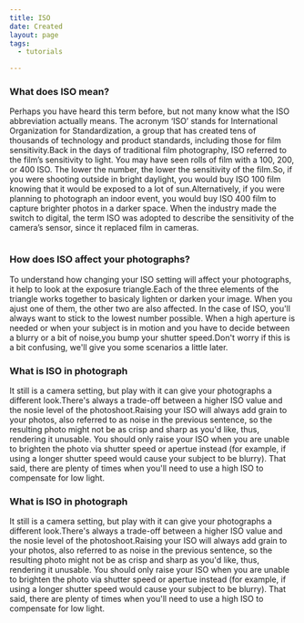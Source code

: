 ```yaml
---
title: ISO
date: Created
layout: page
tags:
  - tutorials

---
```



<div class="container">
<div class="row">
<div class="container-item col-sm-6">
<h3>What does ISO mean?</h3>
<p>Perhaps you have heard this term before, but not many know what the ISO abbreviation actually means. The acronym ‘ISO’ stands for International Organization for Standardization, a group that has created tens of thousands of technology and product standards, including those for film sensitivity.Back in the days of traditional film photography, ISO referred to the film’s sensitivity to light. You may have seen rolls of film with a 100, 200, or 400 ISO. The lower the number, the lower the sensitivity of the film.So, if you were shooting outside in bright daylight, you would buy ISO 100 film knowing that it would be exposed to a lot of sun.Alternatively, if you were planning to photograph an indoor event, you would buy ISO 400 film to capture brighter photos in a darker space. When the industry made the switch to digital, the term ISO was adopted to describe the sensitivity of the camera’s sensor, since it replaced film in cameras.</p>

  </div>
  <div class="container-item col-sm-6">
<img src=/images/iso.jpg alt="" class="img-responsive">
  </div> 
  </div>
  <div class="row">
  <div class="container-item col-sm-6">

<img src=/images/iso2.jpg alt="" class="img-responsive ">
  </div> 
<h3>How does ISO affect your photographs?</h3>
   <div class="container-item col-sm">
<p>To understand how changing your ISO setting will affect your photographs, it help to look at the exposure triangle.Each of the three elements of the triangle works together to basicaly lighten or darken your image. When you ajust one of them, the other two are also affected. In the case of ISO, you'll always want to stick to the lowest number possible. When a high aperture is needed or when your subject is in motion and you have to decide between a blurry or a bit of noise,you bump your shutter speed.Don't worry if this is a bit confusing, we'll give you some scenarios a little later.</p>
</div>
</div>
<div class="row">
  <div class="container-item col-sm-6">
    <h3>What is ISO in photograph</h3>

  <p>It still is a camera setting, but play with it can give your photographs a different look.There's always a trade-off between a higher ISO value and the nosie level of the photoshoot.Raising your ISO will always add grain to your photos, also referred to as noise in the previous sentence, so the resulting photo might not be as crisp and sharp as you'd like, thus, rendering it unusable. You should only raise your ISO when you are unable to brighten the photo via shutter speed or apertue instead (for example, if using a longer shutter speed would cause your subject to be blurry). That said, there are plenty of times when you'll need to use a high ISO to compensate for low light.</p>
</div>

  <div class="container-item col-sm-6">
    <h3>What is ISO in photograph</h3>

  <p>It still is a camera setting, but play with it can give your photographs a different look.There's always a trade-off between a higher ISO value and the nosie level of the photoshoot.Raising your ISO will always add grain to your photos, also referred to as noise in the previous sentence, so the resulting photo might not be as crisp and sharp as you'd like, thus, rendering it unusable. You should only raise your ISO when you are unable to brighten the photo via shutter speed or apertue instead (for example, if using a longer shutter speed would cause your subject to be blurry). That said, there are plenty of times when you'll need to use a high ISO to compensate for low light.</p>
  </div>
  </div>

</div>
<!-- end contanter -->
